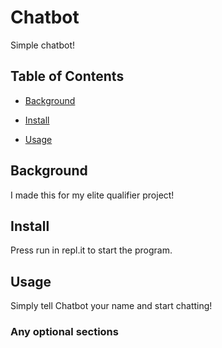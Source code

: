 # Chatbot

Simple chatbot!

## Table of Contents

- [Background](#background)

- [Install](#install)

- [Usage](#usage)

## Background

I made this for my elite qualifier project!

## Install

Press run in repl.it to start the program. 

## Usage

Simply tell Chatbot your name and start chatting! 

### Any optional sections